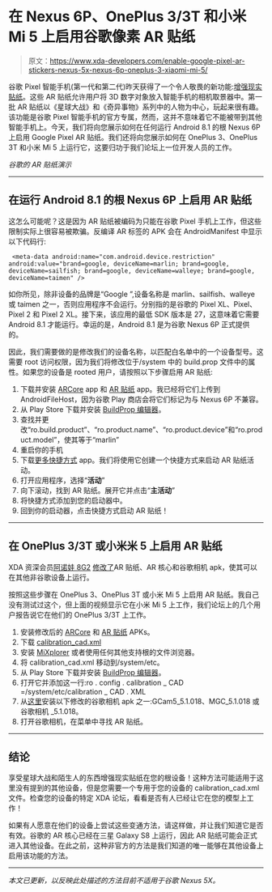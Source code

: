 # 在 Nexus 6P、OnePlus 3/3T 和小米 Mi 5 上启用谷歌像素 AR 贴纸

> 原文：<https://www.xda-developers.com/enable-google-pixel-ar-stickers-nexus-5x-nexus-6p-oneplus-3-xiaomi-mi-5/>

谷歌 Pixel 智能手机(第一代和第二代)昨天获得了一个令人敬畏的新功能:[增强现实贴纸](https://www.xda-developers.com/googles-ar-stickers-pixel-and-pixel-2/)。这些 AR 贴纸允许用户将 3D 数字对象放入智能手机的相机取景器中。第一批 AR 贴纸以《星球大战》和《奇异事物》系列中的人物为中心，玩起来很有趣。该功能是谷歌 Pixel 智能手机的官方专属，然而，这并不意味着它不能被带到其他智能手机上。今天，我们将向您展示如何在任何运行 Android 8.1 的根 Nexus 6P 上启用 Google Pixel AR 贴纸。我们还将向您展示如何在 OnePlus 3、OnePlus 3T 和小米 Mi 5 上运行它，这要归功于我们论坛上一位开发人员的工作。

*谷歌的 AR 贴纸演示*

* * *

## 在运行 Android 8.1 的根 Nexus 6P 上启用 AR 贴纸

这怎么可能呢？这是因为 AR 贴纸被编码为只能在谷歌 Pixel 手机上工作，但这些限制实际上很容易被欺骗。反编译 AR 标签的 APK 会在 AndroidManifest 中显示以下代码行:

```
 <meta-data android:name="com.android.device.restriction" android:value="brand=google, deviceName=marlin; brand=google, deviceName=sailfish; brand=google, deviceName=walleye; brand=google, deviceName=taimen" /> 
```

如你所见，除非设备的品牌是“Google ”,设备名称是 marlin、sailfish、walleye 或 taimen 之一，否则应用程序不会运行。分别指的是谷歌的 Pixel XL、Pixel、Pixel 2 和 Pixel 2 XL。接下来，该应用的最低 SDK 版本是 27，这意味着它需要 Android 8.1 才能运行。幸运的是，Android 8.1 是为谷歌 Nexus 6P 正式提供的。

因此，我们需要做的是修改我们的设备名称，以匹配白名单中的一个设备型号。这需要 root 访问权限，因为我们将修改位于/system 中的 build.prop 文件中的属性。如果您的设备是 rooted 用户，请按照以下步骤启用 AR 贴纸:

1.  下载并安装 [ARCore](https://www.androidfilehost.com/?fid=962021903579498014) app 和 [AR 贴纸](https://www.androidfilehost.com/?fid=962021903579498012) app。我已经将它们上传到 AndroidFileHost，因为谷歌 Play 商店会将它们标记为与 Nexus 6P 不兼容。
2.  从 Play Store 下载并安装 [BuildProp 编辑器](https://play.google.com/store/apps/details?id=com.jrummy.apps.build.prop.editor)。
3.  查找并更改“ro.build.product”、“ro.product.name”、“ro.product.device”和“ro.product.model”，使其等于“marlin”
4.  重启你的手机
5.  下载[更多快捷方式](https://play.google.com/store/apps/details?id=com.ss.moreshortcuts) app。我们将使用它创建一个快捷方式来启动 AR 贴纸活动。
6.  打开应用程序，选择“**活动**”
7.  向下滚动，找到 AR 贴纸。展开它并点击“**主活动**”
8.  将快捷方式添加到您的启动器中。
9.  回到你的启动器，点击快捷方式启动 AR 贴纸！

* * *

## 在 OnePlus 3/3T 或小米米 5 上启用 AR 贴纸

XDA 资深会员[阿诺娃 8G2](https://forum.xda-developers.com/member.php?u=4860033) [修改了](https://forum.xda-developers.com/showpost.php?p=74824785&postcount=1944)AR 贴纸、AR 核心和谷歌相机 apk，使其可以在其他非谷歌设备上运行。

按照这些步骤在 OnePlus 3、OnePlus 3T 或小米 Mi 5 上启用 AR 贴纸。我自己没有测试过这个，但上面的视频显示它在小米 Mi 5 上工作，我们论坛上的几个用户报告说它在他们的 OnePlus 3/3T 上工作。

1.  安装修改后的 [ARCore](https://drive.google.com/open?id=1d4SIq_gSE-bbIj9ObWPWYjn5WLVNGif6) 和 [AR 贴纸](https://drive.google.com/open?id=1Z1KgNE5OhkLhbwy-XrGWCzJc2AcK0Ocz) APKs。
2.  下载 [calibration_cad.xml](https://drive.google.com/open?id=1Bo6q60EsJQlSUJ-ljfqlHmaomtbORYfs)
3.  安装 [MiXplorer](https://forum.xda-developers.com/showthread.php?t=1523691) 或者使用任何其他支持根的文件浏览器。
4.  将 calibration_cad.xml 移动到/system/etc。
5.  从 Play Store 下载并安装 [BuildProp 编辑器](https://play.google.com/store/apps/details?id=com.jrummy.apps.build.prop.editor)。
6.  打开它并添加这一行:ro . config . calibration _ CAD =/system/etc/calibration _ CAD . XML
7.  从[这里](https://www.celsoazevedo.com/files/android/google-camera/)安装以下修改的谷歌相机 apk 之一:GCam5_5.1.018、MGC_5.1.018 或谷歌相机 _5.1.018。
8.  打开谷歌相机，在菜单中寻找 AR 贴纸。

* * *

## 结论

享受星球大战和陌生人的东西增强现实贴纸在您的根设备！这种方法可能适用于这里没有提到的其他设备，但是您需要一个专用于您的设备的 calibration_cad.xml 文件。检查您的设备的特定 XDA 论坛，看看是否有人已经让它在您的模型上工作！

如果有人愿意在他们的设备上尝试这些变通方法，请这样做，并让我们知道它是否有效。谷歌的 AR 核心已经在三星 Galaxy S8 上运行，因此 AR 贴纸可能会正式进入其他设备。在此之前，这种非官方的方法是我们知道的唯一能够在其他设备上启用该功能的方法。

* * *

*本文已更新，以反映此处描述的方法目前不适用于谷歌 Nexus 5X。*